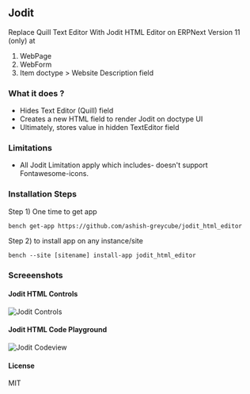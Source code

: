 ## Jodit

Replace Quill Text Editor With Jodit HTML Editor on ERPNext Version 11 (only) at 
1. WebPage 
2. WebForm
3. Item doctype  > Website Description field

### What it does ?

* Hides Text Editor (Quill) field
* Creates a new HTML field to render Jodit on doctype UI
* Ultimately, stores value in hidden TextEditor field

### Limitations
* All Jodit Limitation apply which includes- doesn't support Fontawesome-icons.

### Installation Steps

Step 1) One time to get app

`bench get-app https://github.com/ashish-greycube/jodit_html_editor`

Step 2) to install app on any instance/site

`bench --site [sitename] install-app jodit_html_editor`


### Screeenshots

#### Jodit HTML Controls
![Jodit Controls](https://github.com/ashish-greycube/jodit_html_editor/blob/master/JoditControls.PNG)

#### Jodit HTML Code Playground 
![Jodit Codeview](https://github.com/ashish-greycube/jodit_html_editor/blob/master/JoditCodeView.PNG)

#### License

MIT
